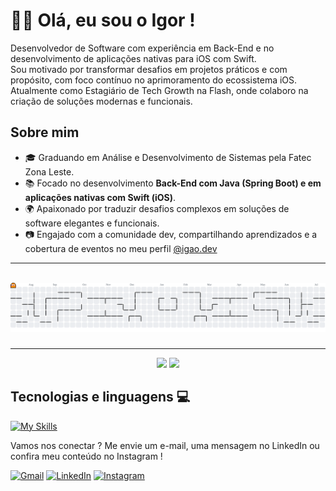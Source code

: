 # 👨‍💻 Olá, eu sou o Igor !
<p align="left">
Desenvolvedor de Software com experiência em Back-End e no desenvolvimento de aplicações nativas para iOS com Swift. <br>
Sou motivado por transformar desafios em projetos práticos e com propósito, com foco contínuo no aprimoramento do ecossistema iOS. <br>
Atualmente como Estagiário de Tech Growth na Flash, onde colaboro na criação de soluções modernas e funcionais. 
</p>

## Sobre mim

- 🎓 Graduando em Análise e Desenvolvimento de Sistemas pela Fatec Zona Leste.
- 📚 Focado no desenvolvimento <strong>Back-End com Java (Spring Boot) e em aplicações nativas com Swift (iOS)</strong>.
- 🌍 Apaixonado por traduzir desafios complexos em soluções de software elegantes e funcionais.
- 📷 Engajado com a comunidade dev, compartilhando aprendizados e a cobertura de eventos no meu perfil [@igao.dev](https://www.instagram.com/igao.dev/) 

---

<br>

<picture>
  <source media="(prefers-color-scheme: dark)" srcset="https://raw.githubusercontent.com/eduardavieira-dev/eduardavieira-dev/output/pacman-contribution-graph-dark.svg">
  <source media="(prefers-color-scheme: light)" srcset="https://raw.githubusercontent.com/eduardavieira-dev/eduardavieira-dev/output/pacman-contribution-graph.svg">
  <img alt="pacman contribution graph" src="https://raw.githubusercontent.com/eduardavieira-dev/eduardavieira-dev/output/pacman-contribution-graph.svg">
</picture>

###
---

<p align="center">
  <img height="180em" src="https://github-readme-stats.vercel.app/api?username=igorwz&show_icons=true&theme=dracula&include_all_commits=true&count_private=true"/>
  <img height="180em" src="https://github-readme-stats.vercel.app/api/top-langs/?username=igorwz&layout=compact&langs_count=7&theme=dracula"/>
</p>

## Tecnologias e linguagens 💻

[![My Skills](https://skillicons.dev/icons?i=swift,java,spring,docker,figma,git,github,mysql,postgres)](https://skillicons.dev)

<p align="left">
  Vamos nos conectar ? Me envie um e-mail, uma mensagem no LinkedIn ou confira meu conteúdo no Instagram !
</p>

<p align="left">
  <a href="https://mail.google.com/mail/?view=cm&fs=1&to=igormenezeswz@gmail.com" title="Gmail">
  <img src="https://img.shields.io/badge/-Gmail-FF0000?style=flat-square&labelColor=FF0000&logo=gmail&logoColor=white&link=LINK-DO-SEU-GMAIL" alt="Gmail"/></a>
  <a href="https://www.linkedin.com/in/igor-menezes-636b60239/" title="LinkedIn">
  <img src="https://img.shields.io/badge/-Linkedin-0e76a8?style=flat-square&logo=Linkedin&logoColor=white&link=LINK-DO-SEU-LINKEDIN" alt="LinkedIn"/></a>
  <a href="https://www.instagram.com/igao.dev/" title="Instagram">
  <img src="https://img.shields.io/badge/-Instagram-DF0174?style=flat-square&labelColor=DF0174&logo=instagram&logoColor=white&link=LINK-DO-SEU-INSTAGRAM" alt="Instagram"/></a>
</p>
